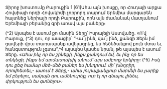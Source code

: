 
Տիրոջ խոստումը Բարուքին
1 [61]Ահա այն խոսքը, որ Հուդայի արքա Հովսիայի որդի Հովակիմի չորրորդ տարում Երեմիա մարգարեն հայտնեց
Ներիայի որդի Բարուքին, որն այն ժամանակ մատյանում Երեմիայի բերանից գրի առավ այս բաները։

(^2) Այսպես է ասում քո մասին Տերը՝ Իսրայելի Աստվածը. «Ո՛վ Բարուք, (^3) դու, որ ասացիր՝ “Վա՜յ ինձ, վա՜յ ինձ, քանզի
Տերն իմ ցավերի վրա տառապանք ավելացրեց, ես հեծեծանքով քուն մտա եւ հանգստություն չգտա”,^4 այսպես կասես
նրան, թե այսպես է ասում Տերը.
_«Ահա ինչ որ ես շինեցի,
ինքս քանդում եմ,
եւ ինչ որ ես տնկեցի,
ինքս եմ արմատախիլ անում՝ այս ամբողջ երկիրը։_
(^5) _Իսկ դու քեզ համար մեծ-մեծ բաներ ես խնդրում.
մի՛ խնդրիր, որովհետեւ,- ասում է Տերը,-
ահա յուրաքանչյուր մարմնի ես չարիք եմ բերելու,
սակայն դու ամենուրեք,
ուր էլ որ գնալու լինես,
փրկություն ես գտնելու»։_
